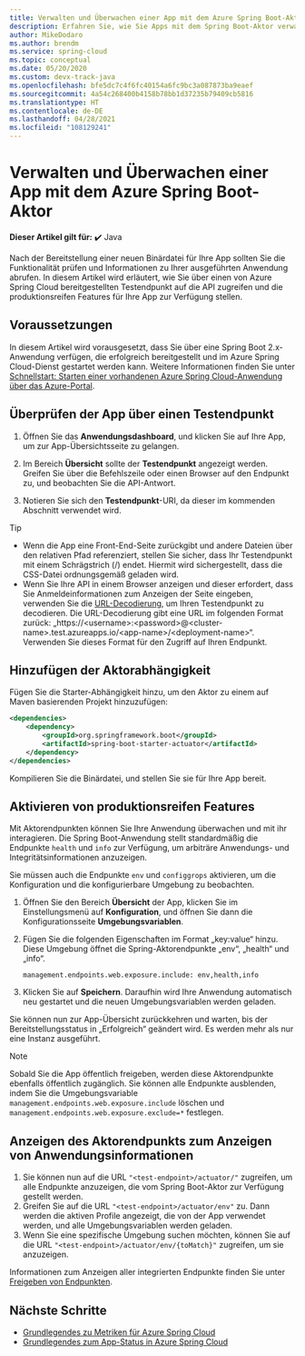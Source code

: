 ```yaml
---
title: Verwalten und Überwachen einer App mit dem Azure Spring Boot-Aktor
description: Erfahren Sie, wie Sie Apps mit dem Spring Boot-Aktor verwalten und überwachen.
author: MikeDodaro
ms.author: brendm
ms.service: spring-cloud
ms.topic: conceptual
ms.date: 05/20/2020
ms.custom: devx-track-java
ms.openlocfilehash: bfe5dc7c4f6fc40154a6fc9bc3a087873ba9eaef
ms.sourcegitcommit: 4a54c268400b4158b78bb1d37235b79409cb5816
ms.translationtype: HT
ms.contentlocale: de-DE
ms.lasthandoff: 04/28/2021
ms.locfileid: "108129241"
---
```

# <a name="manage-and-monitor-app-with-azure-spring-boot-actuator"></a>Verwalten und Überwachen einer App mit dem Azure Spring Boot-Aktor

**Dieser Artikel gilt für:** ✔️ Java

Nach der Bereitstellung einer neuen Binärdatei für Ihre App sollten Sie die Funktionalität prüfen und Informationen zu Ihrer ausgeführten Anwendung abrufen. In diesem Artikel wird erläutert, wie Sie über einen von Azure Spring Cloud bereitgestellten Testendpunkt auf die API zugreifen und die produktionsreifen Features für Ihre App zur Verfügung stellen.

## <a name="prerequisites"></a>Voraussetzungen
In diesem Artikel wird vorausgesetzt, dass Sie über eine Spring Boot 2.x-Anwendung verfügen, die erfolgreich bereitgestellt und im Azure Spring Cloud-Dienst gestartet werden kann.  Weitere Informationen finden Sie unter [Schnellstart: Starten einer vorhandenen Azure Spring Cloud-Anwendung über das Azure-Portal](./quickstart.md).

## <a name="verify-app-through-test-endpoint"></a>Überprüfen der App über einen Testendpunkt
1. Öffnen Sie das **Anwendungsdashboard**, und klicken Sie auf Ihre App, um zur App-Übersichtsseite zu gelangen.

1. Im Bereich **Übersicht** sollte der **Testendpunkt** angezeigt werden.  Greifen Sie über die Befehlszeile oder einen Browser auf den Endpunkt zu, und beobachten Sie die API-Antwort.

1. Notieren Sie sich den **Testendpunkt**-URI, da dieser im kommenden Abschnitt verwendet wird.

>[!TIP]
> * Wenn die App eine Front-End-Seite zurückgibt und andere Dateien über den relativen Pfad referenziert, stellen Sie sicher, dass Ihr Testendpunkt mit einem Schrägstrich (/) endet. Hiermit wird sichergestellt, dass die CSS-Datei ordnungsgemäß geladen wird.
> * Wenn Sie Ihre API in einem Browser anzeigen und dieser erfordert, dass Sie Anmeldeinformationen zum Anzeigen der Seite eingeben, verwenden Sie die [URL-Decodierung](https://www.urldecoder.org/), um Ihren Testendpunkt zu decodieren. Die URL-Decodierung gibt eine URL im folgenden Format zurück: „https://\<username>:\<password>@\<cluster-name>.test.azureapps.io/\<app-name>/\<deployment-name>“.  Verwenden Sie dieses Format für den Zugriff auf Ihren Endpunkt.

## <a name="add-actuator-dependency"></a>Hinzufügen der Aktorabhängigkeit

Fügen Sie die Starter-Abhängigkeit hinzu, um den Aktor zu einem auf Maven basierenden Projekt hinzuzufügen:

```xml
<dependencies>
    <dependency>
        <groupId>org.springframework.boot</groupId>
        <artifactId>spring-boot-starter-actuator</artifactId>
    </dependency>
</dependencies>
```

Kompilieren Sie die Binärdatei, und stellen Sie sie für Ihre App bereit.

## <a name="enable-production-ready-features"></a>Aktivieren von produktionsreifen Features
Mit Aktorendpunkten können Sie Ihre Anwendung überwachen und mit ihr interagieren. Die Spring Boot-Anwendung stellt standardmäßig die Endpunkte `health` und `info` zur Verfügung, um arbiträre Anwendungs- und Integritätsinformationen anzuzeigen.

Sie müssen auch die Endpunkte `env` und `configgrops` aktivieren, um die Konfiguration und die konfigurierbare Umgebung zu beobachten.

1. Öffnen Sie den Bereich **Übersicht** der App, klicken Sie im Einstellungsmenü auf **Konfiguration**, und öffnen Sie dann die Konfigurationsseite **Umgebungsvariablen**.
1. Fügen Sie die folgenden Eigenschaften im Format „key:value“ hinzu. Diese Umgebung öffnet die Spring-Aktorendpunkte „env“, „health“ und „info“.

   ```
   management.endpoints.web.exposure.include: env,health,info
   ```
1. Klicken Sie auf **Speichern**. Daraufhin wird Ihre Anwendung automatisch neu gestartet und die neuen Umgebungsvariablen werden geladen.

Sie können nun zur App-Übersicht zurückkehren und warten, bis der Bereitstellungsstatus in „Erfolgreich“ geändert wird.  Es werden mehr als nur eine Instanz ausgeführt.

> [!Note] 
> Sobald Sie die App öffentlich freigeben, werden diese Aktorendpunkte ebenfalls öffentlich zugänglich. Sie können alle Endpunkte ausblenden, indem Sie die Umgebungsvariable `management.endpoints.web.exposure.include` löschen und `management.endpoints.web.exposure.exclude=*` festlegen.

## <a name="view-the-actuator-endpoint-to-view-application-information"></a>Anzeigen des Aktorendpunkts zum Anzeigen von Anwendungsinformationen
1. Sie können nun auf die URL `"<test-endpoint>/actuator/"` zugreifen, um alle Endpunkte anzuzeigen, die vom Spring Boot-Aktor zur Verfügung gestellt werden.
1. Greifen Sie auf die URL `"<test-endpoint>/actuator/env"` zu. Dann werden die aktiven Profile angezeigt, die von der App verwendet werden, und alle Umgebungsvariablen werden geladen.
1. Wenn Sie eine spezifische Umgebung suchen möchten, können Sie auf die URL `"<test-endpoint>/actuator/env/{toMatch}"` zugreifen, um sie anzuzeigen.

Informationen zum Anzeigen aller integrierten Endpunkte finden Sie unter [Freigeben von Endpunkten](https://docs.spring.io/spring-boot/docs/current/reference/html/production-ready-features.html#production-ready-endpoints-exposing-endpoints).

## <a name="next-steps"></a>Nächste Schritte

* [Grundlegendes zu Metriken für Azure Spring Cloud](./concept-metrics.md)
* [Grundlegendes zum App-Status in Azure Spring Cloud](./concept-app-status.md)